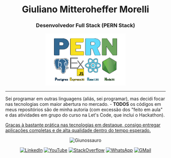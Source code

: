 <h1 align="center">Giuliano Mitteroheffer Morelli</h1>

<h3 align="center">Desenvolvedor Full Stack (PERN Stack)</h3>

<p align="center"><img src="https://github.com/Giunossauro/Giunossauro/blob/main/img/PERN.png" alt="Imagem das siglas PERN (não carregada)" width="50%"></p>

<hr />

<p>Sei programar em outras linguagens (aliás, sei programar), mas decidi focar nas tecnologias com maior abertura no mercado. - <strong>TODOS</strong> os códigos em meus repositórios são de minha autoria (com excessão dos "feito em aula" e das atividades em grupo do curso na Let's Code, que inclui o Hackathon).</p>

<p><ins>Graças à bastante prática nas tecnologias em destaque, consigo entregar aplicações completas e de alta qualidade dentro do tempo esperado.</ins></p>

<p align="center"><img src="https://github-readme-stats.vercel.app/api?username=Giunossauro&show_icons=true&theme=highcontrast&locale=pt-BR" alt="Giunossauro" /></p>

<p align="center">
  <a href="https://www.linkedin.com/in/girzo/"><img src="https://img.shields.io/badge/Linkedin-0077b5?style=flat&logo=linkedin" alt="LinkedIn" /></a>
  <a href="https://www.youtube.com/c/GiuMorelli"><img src="https://img.shields.io/badge/YouTube-FF0000?style=flat&logo=youtube" alt="YouTube" /></a>
  <a href="https://stackoverflow.com/users/10479218/giuliano"><img src="https://img.shields.io/badge/Stack Overflow-f48024?style=flat&logo=stackoverflow&logoColor=white" alt="StackOverflow" /></a>
  <a href="https://api.whatsapp.com/send?phone=5511942357682&text=Ol%C3%A1%2C+Giuliano%21"><img src="https://img.shields.io/badge/whatsapp-075e54?style=flat&logo=whatsapp" alt="WhatsApp" /></a>
  <a href="mailto:giuandroide@gmail.com"><img src="https://img.shields.io/badge/gmail-3b60c4?style=flat&logo=gmail" alt="GMail" /></a>
</p>
<img
  src="https://komarev.com/ghpvc/?username=Giunossauro"
  alt="Visits Counter"
  srcset="https://komarev.com/ghpvc/?username=Giunossauro"
  style="display: none;"
>